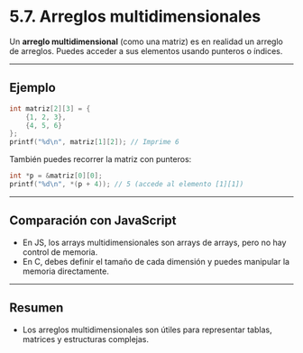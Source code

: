 # 5.7. Arreglos multidimensionales

Un **arreglo multidimensional** (como una matriz) es en realidad un arreglo de arreglos. Puedes acceder a sus elementos usando punteros o índices.

---

## Ejemplo

```c
int matriz[2][3] = {
    {1, 2, 3},
    {4, 5, 6}
};
printf("%d\n", matriz[1][2]); // Imprime 6
```

También puedes recorrer la matriz con punteros:

```c
int *p = &matriz[0][0];
printf("%d\n", *(p + 4)); // 5 (accede al elemento [1][1])
```

---

## Comparación con JavaScript

- En JS, los arrays multidimensionales son arrays de arrays, pero no hay control de memoria.
- En C, debes definir el tamaño de cada dimensión y puedes manipular la memoria directamente.

---

## Resumen

- Los arreglos multidimensionales son útiles para representar tablas, matrices y estructuras complejas.

